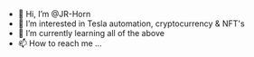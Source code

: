 - 👋 Hi, I’m @JR-Horn
- 👀 I’m interested in Tesla automation, cryptocurrency & NFT's
- 🌱 I’m currently learning all of the above
- 📫 How to reach me ...

<!---
JR-Horn/JR-Horn is a ✨ special ✨ repository because its `README.md` (this file) appears on your GitHub profile.
You can click the Preview link to take a look at your changes.
--->
